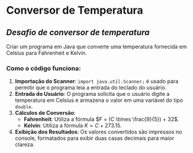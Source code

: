 # Conversor de Temperatura

## *Desafio de conversor de temperatura*

Criar um programa em Java que converte uma temperatura fornecida em Celsius para Fahrenheit e Kelvin.

### Como o código funciona:

1.  **Importação do Scanner**: `import java.util.Scanner;` é usado para permitir que o programa leia a entrada do teclado do usuário.
2.  **Entrada do Usuário**: O programa solicita que o usuário digite a temperatura em Celsius e armazena o valor em uma variável do tipo `double`.
3.  **Cálculos de Conversão**:
    * **Fahrenheit**: Utiliza a fórmula $F = (C \times \frac{9}{5}) + 32$.
    * **Kelvin**: Utiliza a fórmula $K = C + 273.15$.
4.  **Exibição dos Resultados**: Os valores convertidos são impressos no console, formatados para exibir duas casas decimais para maior clareza.